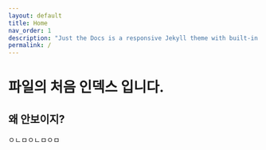 ```yaml
---
layout: default
title: Home
nav_order: 1
description: "Just the Docs is a responsive Jekyll theme with built-in search that is easily customizable and hosted on GitHub Pages."
permalink: /
---
```

# 파일의 처음 인덱스 입니다.

## 왜 안보이지?

ㅇㄴㅁㅇㄴㅁㅇㅁ

